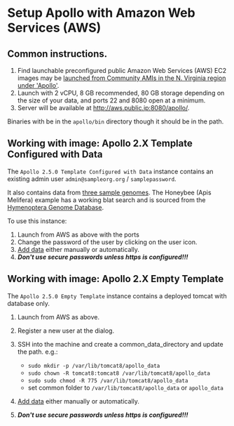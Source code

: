 

# Setup Apollo with Amazon Web Services (AWS)

## Common instructions.

1. Find launchable preconfigured public Amazon Web Services (AWS) EC2 images may be [launched from Community AMIs in the N. Virginia region under 'Apollo'](docs/images/EC2Image.png).   
1. Launch with 2 vCPU, 8 GB recommended, 80 GB storage depending on the size of your data, and ports 22 and 8080 open at a minimum.
1. Server will be available at <http://aws.public.ip:8080/apollo/>.   

Binaries with be in the `apollo/bin` directory though it should be in the path.

## Working with image: Apollo 2.X Template Configured with Data

The `Apollo 2.5.0 Template Configured with Data` instance contains an existing admin user `admin@sampleorg.org` / `samplepassword`.

It also contains data from [three sample genomes](Apollo2Build.md#adding-sample-data).  The Honeybee (Apis Melifera) example has a working blat search and is sourced from the [Hymenoptera Genome Database](http://hymenopteragenome.org/).  

To use this instance:

1. Launch from AWS as above with the ports 
1. Change the password of the user by clicking on the user icon.
1. [Add data](Data_loading.md) either manually or automatically.
1. ***Don't use secure passwords unless https is configured!!!***

## Working with image: Apollo 2.X Empty Template 

The `Apollo 2.5.0 Empty Template` instance contains a deployed tomcat with database only.

1. Launch from AWS as above.
1. Register a new user at the dialog.
1. SSH into the machine and create a common_data_directory and update the path. e.g.:
   - `sudo mkdir -p /var/lib/tomcat8/apollo_data`
   - `sudo chown -R tomcat8:tomcat8 /var/lib/tomcat8/apollo_data`
   - `sudo sudo chmod -R 775 /var/lib/tomcat8/apollo_data`
   - set common folder to `/var/lib/tomcat8/apollo_data` or `apollo_data`
  
1. [Add data](Data_loading.md) either manually or automatically.
1. ***Don't use secure passwords unless https is configured!!!***

